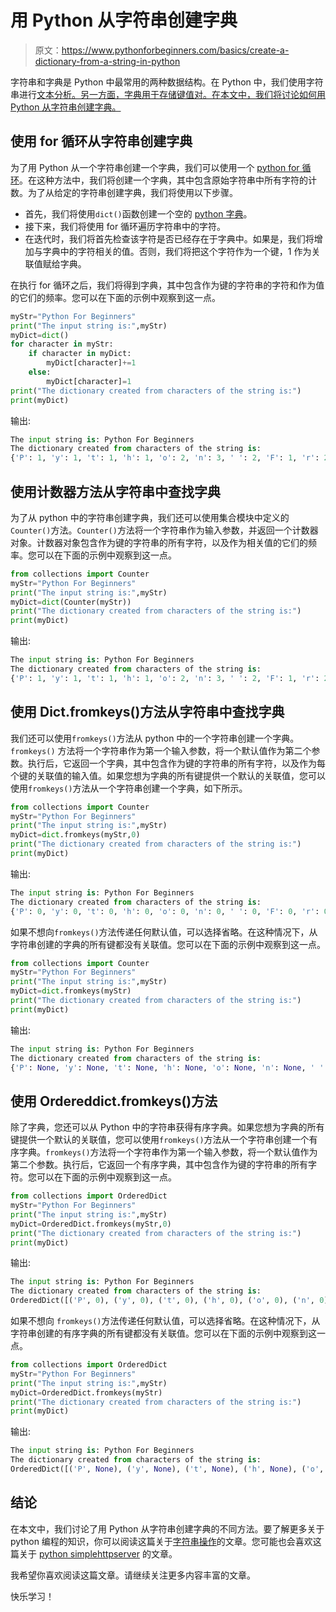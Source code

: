 # 用 Python 从字符串创建字典

> 原文：<https://www.pythonforbeginners.com/basics/create-a-dictionary-from-a-string-in-python>

字符串和字典是 Python 中最常用的两种数据结构。在 Python 中，我们使用字符串进行[文本分析。另一方面，字典用于存储键值对。在本文中，我们将讨论如何用 Python 从字符串创建字典。](https://www.pythonforbeginners.com/basics/text-analysis-in-python)

## 使用 for 循环从字符串创建字典

为了用 Python 从一个字符串创建一个字典，我们可以使用一个 [python for 循环](https://www.pythonforbeginners.com/loops/for-while-and-nested-loops-in-python)。在这种方法中，我们将创建一个字典，其中包含原始字符串中所有字符的计数。为了从给定的字符串创建字典，我们将使用以下步骤。

*   首先，我们将使用`dict()`函数创建一个空的 [python 字典](https://www.pythonforbeginners.com/dictionary/how-to-use-dictionaries-in-python/)。
*   接下来，我们将使用 for 循环遍历字符串中的字符。
*   在迭代时，我们将首先检查该字符是否已经存在于字典中。如果是，我们将增加与字典中的字符相关的值。否则，我们将把这个字符作为一个键，1 作为关联值赋给字典。

在执行 for 循环之后，我们将得到字典，其中包含作为键的字符串的字符和作为值的它们的频率。您可以在下面的示例中观察到这一点。

```py
myStr="Python For Beginners"
print("The input string is:",myStr)
myDict=dict()
for character in myStr:
    if character in myDict:
        myDict[character]+=1
    else:
        myDict[character]=1
print("The dictionary created from characters of the string is:")
print(myDict)
```

输出:

```py
The input string is: Python For Beginners
The dictionary created from characters of the string is:
{'P': 1, 'y': 1, 't': 1, 'h': 1, 'o': 2, 'n': 3, ' ': 2, 'F': 1, 'r': 2, 'B': 1, 'e': 2, 'g': 1, 'i': 1, 's': 1}
```

## 使用计数器方法从字符串中查找字典

为了从 python 中的字符串创建字典，我们还可以使用集合模块中定义的`Counter()`方法。`Counter()`方法将一个字符串作为输入参数，并返回一个计数器对象。计数器对象包含作为键的字符串的所有字符，以及作为相关值的它们的频率。您可以在下面的示例中观察到这一点。

```py
from collections import Counter
myStr="Python For Beginners"
print("The input string is:",myStr)
myDict=dict(Counter(myStr))
print("The dictionary created from characters of the string is:")
print(myDict)
```

输出:

```py
The input string is: Python For Beginners
The dictionary created from characters of the string is:
{'P': 1, 'y': 1, 't': 1, 'h': 1, 'o': 2, 'n': 3, ' ': 2, 'F': 1, 'r': 2, 'B': 1, 'e': 2, 'g': 1, 'i': 1, 's': 1}
```

## 使用 Dict.fromkeys()方法从字符串中查找字典

我们还可以使用`fromkeys()`方法从 python 中的一个字符串创建一个字典。`fromkeys()` 方法将一个字符串作为第一个输入参数，将一个默认值作为第二个参数。执行后，它返回一个字典，其中包含作为键的字符串的所有字符，以及作为每个键的关联值的输入值。如果您想为字典的所有键提供一个默认的关联值，您可以使用`fromkeys()`方法从一个字符串创建一个字典，如下所示。

```py
from collections import Counter
myStr="Python For Beginners"
print("The input string is:",myStr)
myDict=dict.fromkeys(myStr,0)
print("The dictionary created from characters of the string is:")
print(myDict)
```

输出:

```py
The input string is: Python For Beginners
The dictionary created from characters of the string is:
{'P': 0, 'y': 0, 't': 0, 'h': 0, 'o': 0, 'n': 0, ' ': 0, 'F': 0, 'r': 0, 'B': 0, 'e': 0, 'g': 0, 'i': 0, 's': 0}
```

如果不想向`fromkeys()`方法传递任何默认值，可以选择省略。在这种情况下，从字符串创建的字典的所有键都没有关联值。您可以在下面的示例中观察到这一点。

```py
from collections import Counter
myStr="Python For Beginners"
print("The input string is:",myStr)
myDict=dict.fromkeys(myStr)
print("The dictionary created from characters of the string is:")
print(myDict)
```

输出:

```py
The input string is: Python For Beginners
The dictionary created from characters of the string is:
{'P': None, 'y': None, 't': None, 'h': None, 'o': None, 'n': None, ' ': None, 'F': None, 'r': None, 'B': None, 'e': None, 'g': None, 'i': None, 's': None}
```

## 使用 Ordereddict.fromkeys()方法

除了字典，您还可以从 Python 中的字符串获得有序字典。如果您想为字典的所有键提供一个默认的关联值，您可以使用`fromkeys()`方法从一个字符串创建一个有序字典。`fromkeys()`方法将一个字符串作为第一个输入参数，将一个默认值作为第二个参数。执行后，它返回一个有序字典，其中包含作为键的字符串的所有字符。您可以在下面的示例中观察到这一点。

```py
from collections import OrderedDict
myStr="Python For Beginners"
print("The input string is:",myStr)
myDict=OrderedDict.fromkeys(myStr,0)
print("The dictionary created from characters of the string is:")
print(myDict)
```

输出:

```py
The input string is: Python For Beginners
The dictionary created from characters of the string is:
OrderedDict([('P', 0), ('y', 0), ('t', 0), ('h', 0), ('o', 0), ('n', 0), (' ', 0), ('F', 0), ('r', 0), ('B', 0), ('e', 0), ('g', 0), ('i', 0), ('s', 0)])
```

如果不想向 `fromkeys()`方法传递任何默认值，可以选择省略。在这种情况下，从字符串创建的有序字典的所有键都没有关联值。您可以在下面的示例中观察到这一点。

```py
from collections import OrderedDict
myStr="Python For Beginners"
print("The input string is:",myStr)
myDict=OrderedDict.fromkeys(myStr)
print("The dictionary created from characters of the string is:")
print(myDict)
```

输出:

```py
The input string is: Python For Beginners
The dictionary created from characters of the string is:
OrderedDict([('P', None), ('y', None), ('t', None), ('h', None), ('o', None), ('n', None), (' ', None), ('F', None), ('r', None), ('B', None), ('e', None), ('g', None), ('i', None), ('s', None)]) 
```

## 结论

在本文中，我们讨论了用 Python 从字符串创建字典的不同方法。要了解更多关于 python 编程的知识，你可以阅读这篇关于[字符串操作](https://www.pythonforbeginners.com/basics/string-manipulation-in-python)的文章。您可能也会喜欢这篇关于 [python simplehttpserver](https://www.pythonforbeginners.com/modules-in-python/how-to-use-simplehttpserver) 的文章。

我希望你喜欢阅读这篇文章。请继续关注更多内容丰富的文章。

快乐学习！
